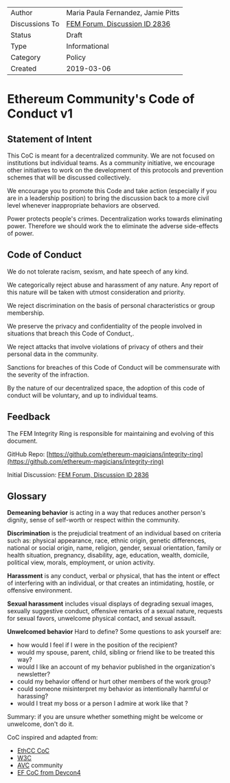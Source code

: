 |                |                                    |
| -------------- | ---------------------------------- |
| Author         | Maria Paula Fernandez, Jamie Pitts |
| Discussions To | [FEM Forum, Discussion ID 2836](https://ethereum-magicians.org/t/ethmagicians-council-of-prague-integrity-ring-community-code-of-conduct/2836) |
| Status         | Draft |
| Type           | Informational |
| Category       | Policy |
| Created        | 2019-03-06 |

# Ethereum Community's Code of Conduct v1

## Statement of Intent

This CoC is meant for a decentralized community. We are not focused on institutions but individual teams. As a community initiative, we encourage other initiatives to work on the development of this protocols and prevention schemes that will be discussed collectively.

We encourage you to promote this Code and take action (especially if you are in a leadership position) to bring the discussion back to a more civil level whenever inappropriate behaviors are observed.

Power protects people's crimes. Decentralization works towards eliminating power. Therefore we should work the to eliminate the adverse side-effects of power. 

## Code of Conduct

We do not tolerate racism, sexism, and hate speech of any kind.

We categorically reject abuse and harassment of any nature. Any report of this nature will be taken with utmost consideration and priority. 

We reject discrimination on the basis of personal characteristics or group membership.

We preserve the privacy and confidentiality of the people involved in situations that breach this Code of Conduct,.

We reject attacks that involve violations of privacy of others and their personal data in the community.

Sanctions for breaches of this Code of Conduct will be commensurate with the severity of the infraction.

By the nature of our decentralized space, the adoption of this code of conduct will be voluntary, and up to individual teams. 

## Feedback 

The FEM Integrity Ring is responsible for maintaining and evolving of this document.

GitHub Repo: [https://github.com/ethereum-magicians/integrity-ring](https://github.com/ethereum-magicians/integrity-ring)

Initial Discussion: [FEM Forum, Discussion ID 2836](https://ethereum-magicians.org/t/ethmagicians-council-of-prague-integrity-ring-community-code-of-conduct/2836)

## Glossary

**Demeaning behavior**
is acting in a way that reduces another person's dignity, sense of self-worth or respect within the community.

**Discrimination**
is the prejudicial treatment of an individual based on criteria such as: physical appearance, race, ethnic origin, genetic differences, national or social origin, name, religion, gender, sexual orientation, family or health situation, pregnancy, disability, age, education, wealth, domicile, political view, morals, employment, or union activity.


**Harassment**
is any conduct, verbal or physical, that has the intent or effect of interfering with an individual, or that creates an intimidating, hostile, or offensive environment.

**Sexual harassment**
includes visual displays of degrading sexual images, sexually suggestive conduct, offensive remarks of a sexual nature, requests for sexual favors, unwelcome physical contact, and sexual assault.

**Unwelcomed behavior**
Hard to define? Some questions to ask yourself are:
* how would I feel if I were in the position of the recipient?
* would my spouse, parent, child, sibling or friend like to be treated this way?
* would I like an account of my behavior published in the organization's newsletter?
* could my behavior offend or hurt other members of the work group?
* could someone misinterpret my behavior as intentionally harmful or harassing?
* would I treat my boss or a person I admire at work like that ?

Summary: if you are unsure whether something might be welcome or unwelcome, don't do it.

CoC inspired and adapted from: 

- [EthCC CoC](https://ethcc.io/images/EthCC_CoC.pdf)
- [W3C](https://www.w3.org/Consortium/cepc/)
- [AVC](avc.com) community 
- [EF CoC from Devcon4](https://devcon4.ethereum.org/code-of-conduct)


